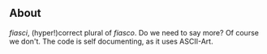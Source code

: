 ## About

*fiasci*, (hyper!)correct plural of *fiasco*. Do we need to say more? Of course we don't. The code is
self documenting, as it uses ASCII-Art.
